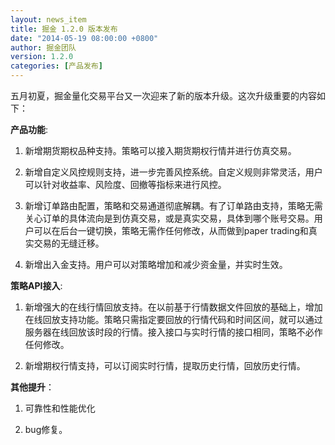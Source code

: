 ```yaml
---
layout: news_item
title: 掘金 1.2.0 版本发布
date: "2014-05-19 08:00:00 +0800"
author: 掘金团队
version: 1.2.0
categories: [产品发布]
---
```



五月初夏，掘金量化交易平台又一次迎来了新的版本升级。这次升级重要的内容如下：

**产品功能**:

1. 新增期货期权品种支持。策略可以接入期货期权行情并进行仿真交易。

2. 新增自定义风控规则支持，进一步完善风控系统。自定义规则非常灵活，用户可以针对收益率、风险度、回撤等指标来进行风控。

3. 新增订单路由配置，策略和交易通道彻底解耦。有了订单路由支持，策略无需关心订单的具体流向是到仿真交易，或是真实交易，具体到哪个账号交易。用户可以在后台一键切换，策略无需作任何修改，从而做到paper trading和真实交易的无缝迁移。

4. 新增出入金支持。用户可以对策略增加和减少资金量，并实时生效。

**策略API接入**:

1. 新增强大的在线行情回放支持。在以前基于行情数据文件回放的基础上，增加在线回放支持功能。策略只需指定要回放的行情代码和时间区间，就可以通过服务器在线回放该时段的行情。接入接口与实时行情的接口相同，策略不必作任何修改。

2. 新增期权行情支持，可以订阅实时行情，提取历史行情，回放历史行情。

**其他提升**：

1. 可靠性和性能优化

2. bug修复。
